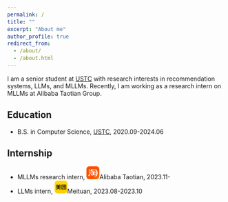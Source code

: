 ```yaml
---
permalink: /
title: ""
excerpt: "About me"
author_profile: true
redirect_from: 
  - /about/
  - /about.html
---
```


I am a senior student at [USTC](https://en.ustc.edu.cn/) with research interests in recommendation systems, LLMs, and MLLMs. Recently, I am working as a research intern on MLLMs at Alibaba Taotian Group.

## Education
* B.S. in Computer Science, [USTC](https://en.ustc.edu.cn/), 2020.09-2024.06

## Internship
* MLLMs research intern, <img src="../images/taotian.png" alt="Taotian" width="30" height="30" />Alibaba Taotian, 2023.11-
* LLMs intern, <img src="../images/meituan.png" alt="Meituan" width="30" height="30" />Meituan, 2023.08-2023.10
